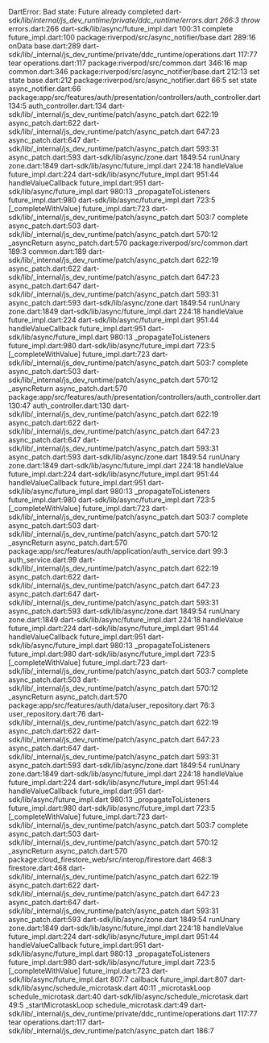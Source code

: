 DartError: Bad state: Future already completed
dart-sdk/lib/_internal/js_dev_runtime/private/ddc_runtime/errors.dart 266:3         throw_
errors.dart:266
dart-sdk/lib/async/future_impl.dart 100:31                                          complete
future_impl.dart:100
package:riverpod/src/async_notifier/base.dart 289:16                                onData
base.dart:289
dart-sdk/lib/_internal/js_dev_runtime/private/ddc_runtime/operations.dart 117:77    tear
operations.dart:117
package:riverpod/src/common.dart 346:16                                             map
common.dart:346
package:riverpod/src/async_notifier/base.dart 212:13                                set state
base.dart:212
package:riverpod/src/async_notifier.dart 66:5                                       set state
async_notifier.dart:66
package:app/src/features/auth/presentation/controllers/auth_controller.dart 134:5   <fn>
auth_controller.dart:134
dart-sdk/lib/_internal/js_dev_runtime/patch/async_patch.dart 622:19                 <fn>
async_patch.dart:622
dart-sdk/lib/_internal/js_dev_runtime/patch/async_patch.dart 647:23                 <fn>
async_patch.dart:647
dart-sdk/lib/_internal/js_dev_runtime/patch/async_patch.dart 593:31                 <fn>
async_patch.dart:593
dart-sdk/lib/async/zone.dart 1849:54                                                runUnary
zone.dart:1849
dart-sdk/lib/async/future_impl.dart 224:18                                          handleValue
future_impl.dart:224
dart-sdk/lib/async/future_impl.dart 951:44                                          handleValueCallback
future_impl.dart:951
dart-sdk/lib/async/future_impl.dart 980:13                                          _propagateToListeners
future_impl.dart:980
dart-sdk/lib/async/future_impl.dart 723:5                                           [_completeWithValue]
future_impl.dart:723
dart-sdk/lib/_internal/js_dev_runtime/patch/async_patch.dart 503:7                  complete
async_patch.dart:503
dart-sdk/lib/_internal/js_dev_runtime/patch/async_patch.dart 570:12                 _asyncReturn
async_patch.dart:570
package:riverpod/src/common.dart 189:3                                              <fn>
common.dart:189
dart-sdk/lib/_internal/js_dev_runtime/patch/async_patch.dart 622:19                 <fn>
async_patch.dart:622
dart-sdk/lib/_internal/js_dev_runtime/patch/async_patch.dart 647:23                 <fn>
async_patch.dart:647
dart-sdk/lib/_internal/js_dev_runtime/patch/async_patch.dart 593:31                 <fn>
async_patch.dart:593
dart-sdk/lib/async/zone.dart 1849:54                                                runUnary
zone.dart:1849
dart-sdk/lib/async/future_impl.dart 224:18                                          handleValue
future_impl.dart:224
dart-sdk/lib/async/future_impl.dart 951:44                                          handleValueCallback
future_impl.dart:951
dart-sdk/lib/async/future_impl.dart 980:13                                          _propagateToListeners
future_impl.dart:980
dart-sdk/lib/async/future_impl.dart 723:5                                           [_completeWithValue]
future_impl.dart:723
dart-sdk/lib/_internal/js_dev_runtime/patch/async_patch.dart 503:7                  complete
async_patch.dart:503
dart-sdk/lib/_internal/js_dev_runtime/patch/async_patch.dart 570:12                 _asyncReturn
async_patch.dart:570
package:app/src/features/auth/presentation/controllers/auth_controller.dart 130:47  <fn>
auth_controller.dart:130
dart-sdk/lib/_internal/js_dev_runtime/patch/async_patch.dart 622:19                 <fn>
async_patch.dart:622
dart-sdk/lib/_internal/js_dev_runtime/patch/async_patch.dart 647:23                 <fn>
async_patch.dart:647
dart-sdk/lib/_internal/js_dev_runtime/patch/async_patch.dart 593:31                 <fn>
async_patch.dart:593
dart-sdk/lib/async/zone.dart 1849:54                                                runUnary
zone.dart:1849
dart-sdk/lib/async/future_impl.dart 224:18                                          handleValue
future_impl.dart:224
dart-sdk/lib/async/future_impl.dart 951:44                                          handleValueCallback
future_impl.dart:951
dart-sdk/lib/async/future_impl.dart 980:13                                          _propagateToListeners
future_impl.dart:980
dart-sdk/lib/async/future_impl.dart 723:5                                           [_completeWithValue]
future_impl.dart:723
dart-sdk/lib/_internal/js_dev_runtime/patch/async_patch.dart 503:7                  complete
async_patch.dart:503
dart-sdk/lib/_internal/js_dev_runtime/patch/async_patch.dart 570:12                 _asyncReturn
async_patch.dart:570
package:app/src/features/auth/application/auth_service.dart 99:3                    <fn>
auth_service.dart:99
dart-sdk/lib/_internal/js_dev_runtime/patch/async_patch.dart 622:19                 <fn>
async_patch.dart:622
dart-sdk/lib/_internal/js_dev_runtime/patch/async_patch.dart 647:23                 <fn>
async_patch.dart:647
dart-sdk/lib/_internal/js_dev_runtime/patch/async_patch.dart 593:31                 <fn>
async_patch.dart:593
dart-sdk/lib/async/zone.dart 1849:54                                                runUnary
zone.dart:1849
dart-sdk/lib/async/future_impl.dart 224:18                                          handleValue
future_impl.dart:224
dart-sdk/lib/async/future_impl.dart 951:44                                          handleValueCallback
future_impl.dart:951
dart-sdk/lib/async/future_impl.dart 980:13                                          _propagateToListeners
future_impl.dart:980
dart-sdk/lib/async/future_impl.dart 723:5                                           [_completeWithValue]
future_impl.dart:723
dart-sdk/lib/_internal/js_dev_runtime/patch/async_patch.dart 503:7                  complete
async_patch.dart:503
dart-sdk/lib/_internal/js_dev_runtime/patch/async_patch.dart 570:12                 _asyncReturn
async_patch.dart:570
package:app/src/features/auth/data/user_repository.dart 76:3                        <fn>
user_repository.dart:76
dart-sdk/lib/_internal/js_dev_runtime/patch/async_patch.dart 622:19                 <fn>
async_patch.dart:622
dart-sdk/lib/_internal/js_dev_runtime/patch/async_patch.dart 647:23                 <fn>
async_patch.dart:647
dart-sdk/lib/_internal/js_dev_runtime/patch/async_patch.dart 593:31                 <fn>
async_patch.dart:593
dart-sdk/lib/async/zone.dart 1849:54                                                runUnary
zone.dart:1849
dart-sdk/lib/async/future_impl.dart 224:18                                          handleValue
future_impl.dart:224
dart-sdk/lib/async/future_impl.dart 951:44                                          handleValueCallback
future_impl.dart:951
dart-sdk/lib/async/future_impl.dart 980:13                                          _propagateToListeners
future_impl.dart:980
dart-sdk/lib/async/future_impl.dart 723:5                                           [_completeWithValue]
future_impl.dart:723
dart-sdk/lib/_internal/js_dev_runtime/patch/async_patch.dart 503:7                  complete
async_patch.dart:503
dart-sdk/lib/_internal/js_dev_runtime/patch/async_patch.dart 570:12                 _asyncReturn
async_patch.dart:570
package:cloud_firestore_web/src/interop/firestore.dart 468:3                        <fn>
firestore.dart:468
dart-sdk/lib/_internal/js_dev_runtime/patch/async_patch.dart 622:19                 <fn>
async_patch.dart:622
dart-sdk/lib/_internal/js_dev_runtime/patch/async_patch.dart 647:23                 <fn>
async_patch.dart:647
dart-sdk/lib/_internal/js_dev_runtime/patch/async_patch.dart 593:31                 <fn>
async_patch.dart:593
dart-sdk/lib/async/zone.dart 1849:54                                                runUnary
zone.dart:1849
dart-sdk/lib/async/future_impl.dart 224:18                                          handleValue
future_impl.dart:224
dart-sdk/lib/async/future_impl.dart 951:44                                          handleValueCallback
future_impl.dart:951
dart-sdk/lib/async/future_impl.dart 980:13                                          _propagateToListeners
future_impl.dart:980
dart-sdk/lib/async/future_impl.dart 723:5                                           [_completeWithValue]
future_impl.dart:723
dart-sdk/lib/async/future_impl.dart 807:7                                           callback
future_impl.dart:807
dart-sdk/lib/async/schedule_microtask.dart 40:11                                    _microtaskLoop
schedule_microtask.dart:40
dart-sdk/lib/async/schedule_microtask.dart 49:5                                     _startMicrotaskLoop
schedule_microtask.dart:49
dart-sdk/lib/_internal/js_dev_runtime/private/ddc_runtime/operations.dart 117:77    tear
operations.dart:117
dart-sdk/lib/_internal/js_dev_runtime/patch/async_patch.dart 186:7                  <fn>